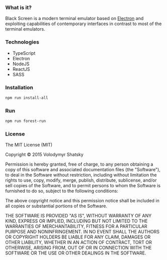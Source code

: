 ### What is it?

Black Screen is a modern terminal emulator based on [Electron](https://github.com/atom/electron) and exploiting
capabilities of contemporary interfaces in contrast to most of the terminal emulators.

### Technologies

* TypeScript
* Electron
* NodeJS
* ReactJS
* SASS

### Installation

```bash
npm run install-all
```

### Run

```bash
npm run forest-run
```

### License

The MIT License (MIT)

Copyright © 2015 Volodymyr Shatsky

Permission is hereby granted, free of charge, to any person obtaining a copy
of this software and associated documentation files (the "Software"), to deal
in the Software without restriction, including without limitation the rights
to use, copy, modify, merge, publish, distribute, sublicense, and/or sell
copies of the Software, and to permit persons to whom the Software is
furnished to do so, subject to the following conditions:

The above copyright notice and this permission notice shall be included in
all copies or substantial portions of the Software.

THE SOFTWARE IS PROVIDED "AS IS", WITHOUT WARRANTY OF ANY KIND, EXPRESS OR
IMPLIED, INCLUDING BUT NOT LIMITED TO THE WARRANTIES OF MERCHANTABILITY,
FITNESS FOR A PARTICULAR PURPOSE AND NONINFRINGEMENT. IN NO EVENT SHALL THE
AUTHORS OR COPYRIGHT HOLDERS BE LIABLE FOR ANY CLAIM, DAMAGES OR OTHER
LIABILITY, WHETHER IN AN ACTION OF CONTRACT, TORT OR OTHERWISE, ARISING FROM,
OUT OF OR IN CONNECTION WITH THE SOFTWARE OR THE USE OR OTHER DEALINGS IN
THE SOFTWARE.
